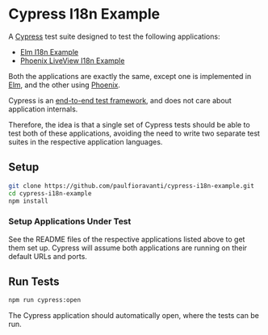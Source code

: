 # Cypress I18n Example

A [Cypress][] test suite designed to test the following applications:

- [Elm I18n Example][]
- [Phoenix LiveView I18n Example][]

Both the applications are exactly the same, except one is implemented in
[Elm][], and the other using [Phoenix][].

Cypress is an [end-to-end test framework][Cypress How it works], and does not
care about application internals.

Therefore, the idea is that a single set of Cypress tests should be able to test
both of these applications, avoiding the need to write two separate test suites
in the respective application languages.

## Setup

```sh
git clone https://github.com/paulfioravanti/cypress-i18n-example.git
cd cypress-i18n-example
npm install
```

### Setup Applications Under Test

See the README files of the respective applications listed above to get them
set up. Cypress will assume both applications are running on their default URLs
and ports.

## Run Tests

```sh
npm run cypress:open
```

The Cypress application should automatically open, where the tests can be run.

[Cypress]: https://www.cypress.io/
[Cypress How it works]: https://www.cypress.io/how-it-works/
[Elm]: https://elm-lang.org/
[Elm I18n Example]: https://github.com/paulfioravanti/elm-i18n-example
[Phoenix]: https://www.phoenixframework.org/
[Phoenix LiveView I18n Example]: https://github.com/paulfioravanti/phx_i18n_example
